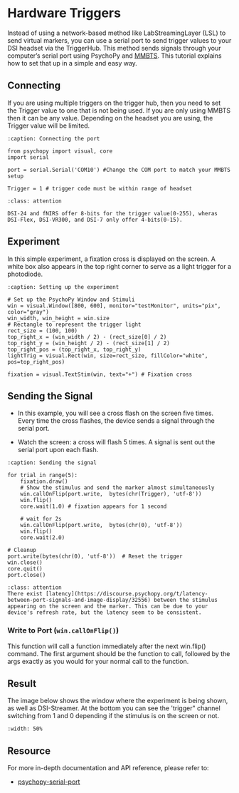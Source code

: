 # Hardware Triggers

Instead of using a network-based method like LabStreamingLayer (LSL) to send virtual markers, you can use a serial port to send trigger values to your DSI headset via the TriggerHub. This method sends signals through your computer’s serial port using PsychoPy and [MMBTS](../../help/tutorials/hardware.rst#mmbt-s-trigger-box-setup-with-e-prime). This tutorial explains how to set that up in a simple and easy way.

## Connecting

If you are using multiple triggers on the trigger hub, then you need to set the Trigger value to one that is not being used. If you are only using MMBTS then it can be any value. Depending on the headset you are using, the Trigger value will be limited.

```{code-block} python
:caption: Connecting the port

from psychopy import visual, core
import serial

port = serial.Serial('COM10') #Change the COM port to match your MMBTS setup

Trigger = 1 # trigger code must be within range of headset
```

```{admonition} Trigger Value Range
:class: attention

DSI-24 and fNIRS offer 8-bits for the trigger value(0-255), wheras DSI-Flex, DSI-VR300, and DSI-7 only offer 4-bits(0-15).
```

## Experiment

In this simple experiment, a fixation cross is displayed on the screen. A white box also appears in the top right corner to serve as a light trigger for a photodiode.

```{code-block} python
:caption: Setting up the experiment

# Set up the PsychoPy Window and Stimuli
win = visual.Window([800, 600], monitor="testMonitor", units="pix", color="gray")
win_width, win_height = win.size
# Rectangle to represent the trigger light
rect_size = (100, 100)
top_right_x = (win_width / 2) - (rect_size[0] / 2)
top_right_y = (win_height / 2) - (rect_size[1] / 2)
top_right_pos = (top_right_x, top_right_y)
lightTrig = visual.Rect(win, size=rect_size, fillColor="white", pos=top_right_pos)

fixation = visual.TextStim(win, text="+") # Fixation cross
```

## Sending the Signal

* In this example, you will see a cross flash on the screen five times. Every time the cross flashes, the device sends a signal through the serial port.

* Watch the screen: a cross will flash 5 times. A signal is sent out the serial port upon each flash.

```{code-block} python
:caption: Sending the signal

for trial in range(5):
    fixation.draw()
    # Show the stimulus and send the marker almost simultaneously
    win.callOnFlip(port.write,  bytes(chr(Trigger), 'utf-8'))
    win.flip()
    core.wait(1.0) # fixation appears for 1 second

    # wait for 2s
    win.callOnFlip(port.write,  bytes(chr(0), 'utf-8'))
    win.flip()
    core.wait(2.0) 

# Cleanup
port.write(bytes(chr(0), 'utf-8'))  # Reset the trigger
win.close()
core.quit()
port.close()
```

```{admonition} Latency
:class: attention
There exist [latency](https://discourse.psychopy.org/t/latency-between-port-signals-and-image-display/32556) between the stimulus appearing on the screen and the marker. This can be due to your device's refresh rate, but the latency seem to be consistent. 
```

### Write to Port (```win.callOnFlip()```)

This function will call a function immediately after the next win.flip() command.
The first argument should be the function to call, followed by the args exactly as you would for your normal call to the function.

## Result

The image below shows the window where the experiment is being shown, as well as DSI-Streamer. At the bottom you can see the 'trigger" channel switching from 1 and 0 depending if the stimulus is on the screen or not.

```{image} ../../_static/psychopy-serial.png
:width: 50%
```

## Resource

For more in-depth documentation and API reference, please refer to:

* [psychopy-serial-port](https://www.psychopy.org/hardware/serialPortInstr.html)
